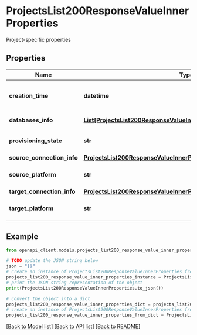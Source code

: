# ProjectsList200ResponseValueInnerProperties

Project-specific properties

## Properties

Name | Type | Description | Notes
------------ | ------------- | ------------- | -------------
**creation_time** | **datetime** | UTC Date and time when project was created | [optional] [readonly] 
**databases_info** | [**List[ProjectsList200ResponseValueInnerPropertiesDatabasesInfoInner]**](ProjectsList200ResponseValueInnerPropertiesDatabasesInfoInner.md) | List of DatabaseInfo | [optional] 
**provisioning_state** | **str** | The project&#39;s provisioning state | [optional] [readonly] 
**source_connection_info** | [**ProjectsList200ResponseValueInnerPropertiesSourceConnectionInfo**](ProjectsList200ResponseValueInnerPropertiesSourceConnectionInfo.md) |  | [optional] 
**source_platform** | **str** | Source platform of the project | 
**target_connection_info** | [**ProjectsList200ResponseValueInnerPropertiesSourceConnectionInfo**](ProjectsList200ResponseValueInnerPropertiesSourceConnectionInfo.md) |  | [optional] 
**target_platform** | **str** | Target platform of the project | 

## Example

```python
from openapi_client.models.projects_list200_response_value_inner_properties import ProjectsList200ResponseValueInnerProperties

# TODO update the JSON string below
json = "{}"
# create an instance of ProjectsList200ResponseValueInnerProperties from a JSON string
projects_list200_response_value_inner_properties_instance = ProjectsList200ResponseValueInnerProperties.from_json(json)
# print the JSON string representation of the object
print(ProjectsList200ResponseValueInnerProperties.to_json())

# convert the object into a dict
projects_list200_response_value_inner_properties_dict = projects_list200_response_value_inner_properties_instance.to_dict()
# create an instance of ProjectsList200ResponseValueInnerProperties from a dict
projects_list200_response_value_inner_properties_from_dict = ProjectsList200ResponseValueInnerProperties.from_dict(projects_list200_response_value_inner_properties_dict)
```
[[Back to Model list]](../README.md#documentation-for-models) [[Back to API list]](../README.md#documentation-for-api-endpoints) [[Back to README]](../README.md)


